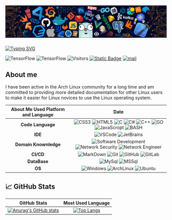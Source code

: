 # ![Header](img/header.png)

[![Typing SVG](https://readme-typing-svg.demolab.com?font=Fira+Code&pause=1000&center=true&vCenter=true&width=435&lines=Welcome+to+My+Profile~;%E6%AC%A2%E8%BF%8E%E6%9D%A5%E5%88%B0%E6%88%91%E7%9A%84%E4%B8%AA%E4%BA%BA%E4%B8%BB%E9%A1%B5)](https://git.io/typing-svg)

<!--   my-icons -->
![TensorFlow](https://img.shields.io/badge/%E9%9B%AB--Sizuku-50c8e6)
![TensorFlow](https://img.shields.io/badge/Status-Updating-brightgreen.svg)
![Visitors](https://visitor-badge.laobi.icu/badge?page_id=Na-Sizuku.Na-Sizuku)
[![Static Badge](https://img.shields.io/badge/Twitter-1D9BF0?logo=X&logoColor=white)](https://twitter.com/NaSizuku)
[![mail](https://img.shields.io/badge/E--Mail-EA4335?logo=gmail&logoColor=white)](mailto:na-sizuku@qq.com)

## About me

I have been active in the Arch Linux community for a long time and am committed to providing more detailed documentation for other Linux users to make it easier for Linux novices to use the Linux operating system.

<!--   my-skils -->
| About Me Used Platform and Language |                                                                                                                                                                                                                                                                                                                                                                                             Date                                                                                                                                                                                                                                                                                                                                                                                              |
| :---------------------------------: | :-------------------------------------------------------------------------------------------------------------------------------------------------------------------------------------------------------------------------------------------------------------------------------------------------------------------------------------------------------------------------------------------------------------------------------------------------------------------------------------------------------------------------------------------------------------------------------------------------------------------------------------------------------------------------------------------------------------------------------------------------------------------------------------------: |
|          **Code Language**          | ![CSS3](https://img.shields.io/badge/CSS-1572B6?style=for-the-badge&logo=CSS3) ![HTML5](https://img.shields.io/badge/HTML-E34F26?style=for-the-badge&logo=HTML5&logoColor=white) ![C](https://img.shields.io/badge/C-A8B9CC?style=for-the-badge&logo=C&logoColor=black) ![C#](https://img.shields.io/badge/C%23-239120?style=for-the-badge&logo=csharp&logoColor=white) ![C++](https://img.shields.io/badge/C%2B%2B-00599C?style=for-the-badge&logo=cplusplus&logoColor=white) ![GO](https://img.shields.io/badge/GO-00ADD8?style=for-the-badge&logo=go&logoColor=white) ![JavaScropt](https://img.shields.io/badge/JavaScript-F7DF1E?style=for-the-badge&logo=javascript&logoColor=black) ![BASH](https://img.shields.io/badge/BASH-4EAA25?style=for-the-badge&logo=gnubash&logoColor=white) |
|               **IDE**               |                                                                                                                                                                                                                                                                                ![VSCode](https://img.shields.io/badge/VScode-007ACC?style=for-the-badge&logo=visualstudiocode&logoColor=white) ![JetBrains](https://img.shields.io/badge/jetbrains-000000?style=for-the-badge&logo=jetbrains&logoColor=white)                                                                                                                                                                                                                                                                                 |
|        **Domain Knownledge**        |                                                                                                                                                                                                                                              ![Software Development](https://img.shields.io/badge/software%20development-orange?style=for-the-badge) ![Network Security](https://img.shields.io/badge/network%20security-cyan?style=for-the-badge) ![Network Engineer](https://img.shields.io/badge/Network%20Engineer-blue?style=for-the-badge)                                                                                                                                                                                                                                              |
|              **CI/CD**              |                                                                                                                                                                                      ![MarkDown](https://img.shields.io/badge/markdown-black?style=for-the-badge&logo=markdown&logoColor=white) ![Git](https://img.shields.io/badge/git-F05032?style=for-the-badge&logo=git&logoColor=white) ![GitHub](https://img.shields.io/badge/github-181717?style=for-the-badge&logo=github&logoColor=white) ![GitLab](https://img.shields.io/badge/gitlab-FC6D26?style=for-the-badge&logo=gitlab&logoColor=white)                                                                                                                                                                                      |
|            **DataBase**             |                                                                                                                                                                                                                                                                                      ![MySql](https://img.shields.io/badge/Mysql-4479A1?style=for-the-badge&logo=mysql&logoColor=white) ![MSSql](https://img.shields.io/badge/MSSQL-CC2927?style=for-the-badge&logo=microsoftsqlserver&logoColor=white)                                                                                                                                                                                                                                                                                       |
|               **OS**                |                                                                                                                                                                                                                                 ![Windows](https://img.shields.io/badge/windows-0078D4?style=for-the-badge&logo=windows&logoColor=white) ![ArchLinux](https://img.shields.io/badge/ArchLinux-1793D1?style=for-the-badge&logo=archlinux&logoColor=white) ![Ubuntu](https://img.shields.io/badge/Ubuntu-E95420?style=for-the-badge&logo=Ubuntu&logoColor=white)                                                                                                                                                                                                                                 |

<!--   GitHub stats graph -->

## 📈 GitHub Stats

|                                                                                      GitHub Stats                                                                                      |                                                              Most Used Language                                                              |
| :------------------------------------------------------------------------------------------------------------------------------------------------------------------------------------: | :------------------------------------------------------------------------------------------------------------------------------------------: |
| [![Anurag's GitHub stats](https://github-readme-stats.vercel.app/api?username=Na-Sizuku&show_icons=true&include_all_commits=true)](https://github.com/anuraghazra/github-readme-stats) | [![Top Langs](https://github-readme-stats.vercel.app/api/top-langs/?username=Na-Sizuku)](https://github.com/anuraghazra/github-readme-stats) |
